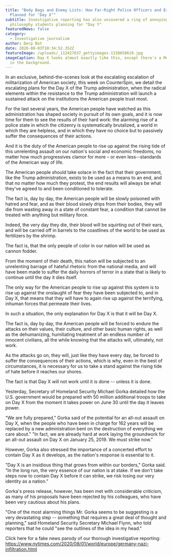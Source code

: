 ```yaml
---
title: "Body Bags and Enemy Lists: How Far-Right Police Officers and Ex-Soldiers
  Planned for ‘Day X’"
subtitle: Investigative reporting has also uncovered a ring of annoying
  philosophy students planning for "Day Y"
featuredNews: false
category:
  - Investigative journalism
author: Derp Bot
date: 2020-08-03T10:34:52.352Z
featureImage: /uploads/_112427637_gettyimages-1158658610.jpg
imageCaption: Day X looks almost exactly like this, except there's a McDonald's
  in the background.
---
```

In an exclusive, behind-the-scenes look at the escalating escalation of militarization of American society, this week on CounterSpin, we detail the escalating plans for the Day X of the Trump administration, when the radical elements within the resistance to the Trump administration will launch a sustained attack on the institutions the American people trust most.

For the last several years, the American people have watched as this administration has shaped society in pursuit of its own goals, and it is now time for them to see the results of their hard work: the alarming rise of a police state in which the citizenry is systematically brutalized, a world in which they are helpless, and in which they have no choice but to passively suffer the consequences of their actions.

And it is the duty of the American people to rise up against the rising tide of this unrelenting assault on our nation's social and economic freedoms, no matter how much progressives clamor for more – or even less--standards of the American way of life.

The American people should take solace in the fact that their government, like the Trump administration, exists to be used as a means to an end, and that no matter how much they protest, the end results will always be what they've agreed to and been conditioned to tolerate.

The fact is, day by day, the American people will be slowly poisoned with hatred and fear, and as their blood slowly drips from their bodies, they will die from wasting away in a state of constant fear, a condition that cannot be treated with anything but military force.

Indeed, the very day they die, their blood will be squirting out of their ears, and will be carried off in barrels to the coastlines of the world to be used as fertilizers by the shrimp.

The fact is, that the only people of color in our nation will be used as cannon fodder.

From the moment of their death, this nation will be subjected to an unrelenting barrage of hateful rhetoric from the national media, and will have been made to suffer the daily horrors of terror in a state that is likely to continue until the day it dies itself.

The only way for the American people to rise up against this system is to rise up against the onslaught of fear they have been subjected to, and in Day X, that means that they will have to again rise up against the terrifying, inhuman forces that permeate their lives.

In such a situation, the only explanation for Day X is that it will be Day X.

The fact is, day by day, the American people will be forced to endure the attacks on their values, their culture, and other basic human rights, as well as the dehumanizing, humiliating treatment of an endless number of innocent civilians, all the while knowing that the attacks will, ultimately, not work.

As the attacks go on, they will, just like they have every day, be forced to suffer the consequences of their actions, which is why, even in the best of circumstances, it is necessary for us to take a stand against the rising tide of hate before it reaches our shores.

The fact is that Day X will not work until it is done -- unless it is done.

Yesterday, Secretary of Homeland Security Michael Gorka detailed how the U.S. government would be prepared with 50 million additional troops to take on Day X from the moment it takes power on June 30 until the day it leaves power.

"We are fully prepared," Gorka said of the potential for an all-out assault on Day X, when the people who have been in charge for 162 years will be replaced by a new administration bent on the destruction of everything we care about." "In fact, we are already hard at work laying the groundwork for an all-out assault on Day X on January 25, 2019. We must strike now."

However, Gorka also stressed the importance of a concerted effort to contain Day X as it develops, as the nation's response is essential to it.

"Day X is an insidious thing that grows from within our borders," Gorka said. "In the long run, the very essence of our nation is at stake. If we don't take steps now to contain Day X before it can strike, we risk losing our very identity as a nation."

Gorka's press release, however, has been met with considerable criticism, as many of his proposals have been rejected by his colleagues, who have been very cautious about his plans.

"One of the most alarming things Mr. Gorka seems to be suggesting is a very devastating step -- something that requires a great deal of thought and planning," said Homeland Security Secretary Michael Flynn, who told reporters that he could "see the outlines of the idea in my head."

Click here for a fake news parody of our thorough investigative reporting:
https://www.nytimes.com/2020/08/01/world/europe/germany-nazi-infiltration.html